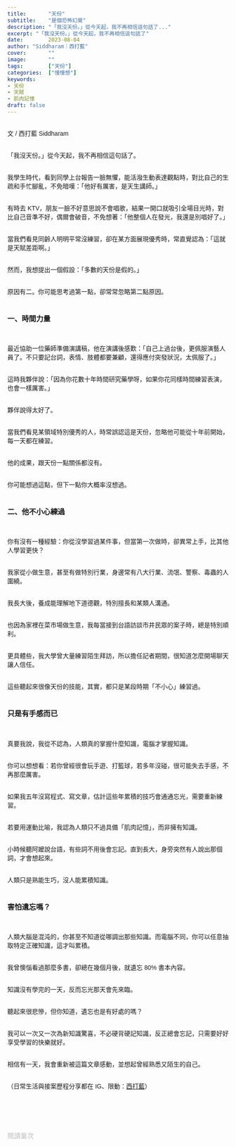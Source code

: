```yaml
---
title:       "天份"
subtitle:    "是個恐怖幻覺"
description: "「我沒天份。」從今天起，我不再相信這句話了..."
excerpt: "「我沒天份。」從今天起，我不再相信這句話了"
date:        2023-08-04
author: "Siddharam｜西打藍"
cover:       ""
image:       ""
tags:        ["天份"]
categories:  ["慢慢想"]
keywords:
- 天份
- 天賦
- 肌肉記憶
draft: false
---
```


<article style="font-family: 'Noto Sans TC', '微軟正黑體', sans-serif; font-weight: 300;">

<br>文 / 西打藍 Siddharam<br><br>

「我沒天份。」從今天起，我不再相信這句話了。<br><br>

我學生時代，看到同學上台報告一臉無懼，能活潑生動表達觀點時，對比自己的生疏和手忙腳亂，不免暗嘆：「他好有厲害，是天生講師。」<br><br>

有時去 KTV，朋友一臉不好意思說不會唱歌，結果一開口就吸引全場目光時，對比自己音準不好，偶爾會破音，不免想著：「他整個人在發光，我還是別唱好了。」<br><br>

當我們看見同齡人明明平常沒練習，卻在某方面展現優秀時，常直覺認為：「這就是天賦差距啊。」<br><br>

然而，我想提出一個假設：「多數的天份是假的。」<br><br>

原因有二。你可能思考過第一點，卻常常忽略第二點原因。<br><br>


<h3 class="article-h1-color">一、時間力量</h3><br>

最近協助一位藥師準備演講稿，他在演講後感歎：「自己上過台後，更佩服演藝人員了。不只要記台詞，表情、肢體都要兼顧，還得應付突發狀況，太佩服了。」<br><br>

這時我夥伴說：「因為你花數十年時間研究藥學呀，如果你花同樣時間練習表演，也會一樣厲害。」<br><br>

夥伴說得太好了。<br><br>

當我們看見某領域特別優秀的人，時常誤認這是天份，忽略他可能從十年前開始，每一天都在練習。<br><br>

他的成果，跟天份一點關係都沒有。<br><br>

你可能想過這點，但下一點你大概率沒想過。<br><br>


<h3 class="article-h1-color">二、他不小心練過</h3><br>

你有沒有一種經驗：你從沒學習過某件事，但當第一次做時，卻異常上手，比其他人學習更快？<br><br>

我家從小做生意，甚至有做特別行業，身邊常有八大行業、流氓、警察、毒蟲的人圍繞。<br><br>

我長大後，養成能理解地下道德觀，特別擅長和某類人溝通。<br><br>

也因為家裡在菜市場做生意，我每當接到台語訪談市井民眾的案子時，總是特別順利。<br><br>

更具體些，我大學曾大量練習陌生拜訪，所以擔任記者期間，很知道怎麼開場聊天讓人信任。<br><br>

這些聽起來很像天份的技能，其實，都只是某段時期「不小心」練習過。<br><br>


<h3 class="article-h1-color">只是有手感而已</h3><br>

真要我說，我從不認為，人類真的掌握什麼知識，電腦才掌握知識。<br><br>

你可以想想看：若你曾經很會玩手遊、打籃球，若多年沒碰，很可能失去手感，不再那麼厲害。<br><br>

如果我五年沒寫程式、寫文章，估計這些年累積的技巧會通通忘光，需要重新練習。<br><br>

若要用運動比喻，我認為人類只不過具備「肌肉記憶」，而非擁有知識。<br><br>

小時候聽阿嬤說台語，有些詞不用後會忘記。直到長大，身旁突然有人說出那個詞，才會想起來。<br><br>

人類只是熟能生巧，沒人能累積知識。<br><br>


<h3 class="article-h1-color">害怕遺忘嗎？</h3><br>

人類大腦是混沌的，你甚至不知道從哪調出那些知識。而電腦不同，你可以任意抽取特定正確知識，這才叫累積。<br><br>

我曾懊惱看過那麼多書，卻總在幾個月後，就遺忘 80% 書本內容。<br><br>

知識沒有學完的一天，反而忘光那天會先來臨。<br><br>

聽起來很悲慘，但你知道，遺忘也是有好處的嗎？<br><br>

我可以一次又一次為新知識驚喜，不必硬背硬記知識，反正總會忘記，只需要好好享受學習的快樂就好。<br><br>

相信有一天，我會重新被這篇文章感動，並想起曾經熟悉又陌生的自己。<br><br>





（日常生活與接案歷程分享都在 IG、限動：<a href="https://www.instagram.com/sidd.blue/" target="_blank">西打藍</a>）<br><br>

<!-- <h3 class="article-h1-color"></h3><br> -->

<br><br><br>

</article>

<div style="color: #bfbfbf; font-size: 15px;" id="busuanzi_container_page_pv">
  閱讀量<span id="busuanzi_value_page_pv"></span>次
</div>

<script src="../../js/post.js"></script>
